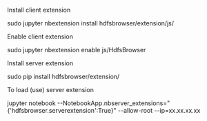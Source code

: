 Install client extension

sudo jupyter nbextension install hdfsbrowser/extension/js/

Enable client extension

sudo jupyter nbextension enable js/HdfsBrowser

Install server extension

sudo pip install hdfsbrowser/extension/

To load (use) server extension

jupyter notebook --NotebookApp.nbserver_extensions="{'hdfsbrowser.serverextension':True}" --allow-root --ip=xx.xx.xx.xx
